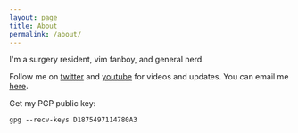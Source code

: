 ```yaml
---
layout: page
title: About
permalink: /about/
---
```


I'm a surgery resident, vim fanboy, and general nerd.

Follow me on [twitter](https://twitter.com/connermcd) and [youtube](https://www.youtube.com/user/connermcd) for videos and updates. You can email me [here](http://www.google.com/recaptcha/mailhide/d?k=01zVKKWwg8CTY4dkRtTYYtAw==&c=mVccyyNAqlWSdbz0SHrC7SXABFzgpCysCKLJ75jdD30=).

Get my PGP public key:

    gpg --recv-keys D1875497114780A3
